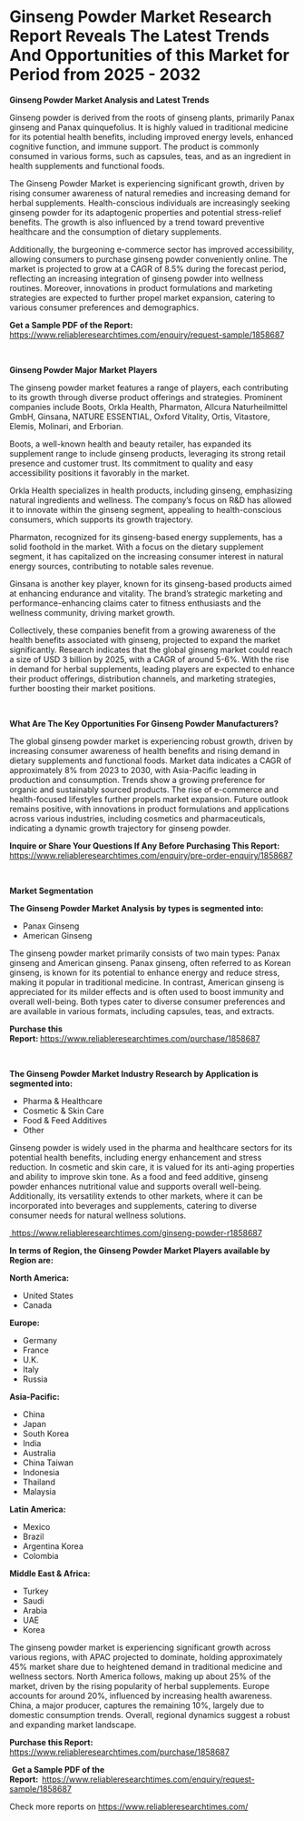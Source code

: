 <p><h1>Ginseng Powder Market Research Report Reveals The Latest Trends And Opportunities of this Market for Period from 2025 - 2032</h1></p><p><strong>Ginseng Powder Market Analysis and Latest Trends</strong></p>
<p><p>Ginseng powder is derived from the roots of ginseng plants, primarily Panax ginseng and Panax quinquefolius. It is highly valued in traditional medicine for its potential health benefits, including improved energy levels, enhanced cognitive function, and immune support. The product is commonly consumed in various forms, such as capsules, teas, and as an ingredient in health supplements and functional foods.</p><p>The Ginseng Powder Market is experiencing significant growth, driven by rising consumer awareness of natural remedies and increasing demand for herbal supplements. Health-conscious individuals are increasingly seeking ginseng powder for its adaptogenic properties and potential stress-relief benefits. The growth is also influenced by a trend toward preventive healthcare and the consumption of dietary supplements.</p><p>Additionally, the burgeoning e-commerce sector has improved accessibility, allowing consumers to purchase ginseng powder conveniently online. The market is projected to grow at a CAGR of 8.5% during the forecast period, reflecting an increasing integration of ginseng powder into wellness routines. Moreover, innovations in product formulations and marketing strategies are expected to further propel market expansion, catering to various consumer preferences and demographics.</p></p>
<p><strong>Get a Sample PDF of the Report:&nbsp;</strong> <a href="https://www.reliableresearchtimes.com/enquiry/request-sample/1858687?utm_campaign=3284&utm_medium=2&utm_source=Github&utm_content=ia&utm_term=08032025&utm_id=ginseng-powder">https://www.reliableresearchtimes.com/enquiry/request-sample/1858687</a></p>
<p>&nbsp;</p>
<p><strong>Ginseng Powder Major Market Players</strong></p>
<p><p>The ginseng powder market features a range of players, each contributing to its growth through diverse product offerings and strategies. Prominent companies include Boots, Orkla Health, Pharmaton, Allcura Naturheilmittel GmbH, Ginsana, NATURE ESSENTIAL, Oxford Vitality, Ortis, Vitastore, Elemis, Molinari, and Erborian.</p><p>Boots, a well-known health and beauty retailer, has expanded its supplement range to include ginseng products, leveraging its strong retail presence and customer trust. Its commitment to quality and easy accessibility positions it favorably in the market.</p><p>Orkla Health specializes in health products, including ginseng, emphasizing natural ingredients and wellness. The company’s focus on R&D has allowed it to innovate within the ginseng segment, appealing to health-conscious consumers, which supports its growth trajectory.</p><p>Pharmaton, recognized for its ginseng-based energy supplements, has a solid foothold in the market. With a focus on the dietary supplement segment, it has capitalized on the increasing consumer interest in natural energy sources, contributing to notable sales revenue.</p><p>Ginsana is another key player, known for its ginseng-based products aimed at enhancing endurance and vitality. The brand’s strategic marketing and performance-enhancing claims cater to fitness enthusiasts and the wellness community, driving market growth.</p><p>Collectively, these companies benefit from a growing awareness of the health benefits associated with ginseng, projected to expand the market significantly. Research indicates that the global ginseng market could reach a size of USD 3 billion by 2025, with a CAGR of around 5-6%. With the rise in demand for herbal supplements, leading players are expected to enhance their product offerings, distribution channels, and marketing strategies, further boosting their market positions.</p></p>
<p>&nbsp;</p>
<p><strong>What Are The Key Opportunities For Ginseng Powder Manufacturers?</strong></p>
<p><p>The global ginseng powder market is experiencing robust growth, driven by increasing consumer awareness of health benefits and rising demand in dietary supplements and functional foods. Market data indicates a CAGR of approximately 8% from 2023 to 2030, with Asia-Pacific leading in production and consumption. Trends show a growing preference for organic and sustainably sourced products. The rise of e-commerce and health-focused lifestyles further propels market expansion. Future outlook remains positive, with innovations in product formulations and applications across various industries, including cosmetics and pharmaceuticals, indicating a dynamic growth trajectory for ginseng powder.</p></p>
<p><strong>Inquire or Share Your Questions If Any Before Purchasing This Report:</strong> <a href="https://www.reliableresearchtimes.com/enquiry/pre-order-enquiry/1858687?utm_campaign=3284&utm_medium=2&utm_source=Github&utm_content=ia&utm_term=08032025&utm_id=ginseng-powder">https://www.reliableresearchtimes.com/enquiry/pre-order-enquiry/1858687</a></p>
<p>&nbsp;</p>
<p><strong>Market Segmentation</strong></p>
<p><strong>The Ginseng Powder Market Analysis by types is segmented into:</strong></p>
<p><ul><li>Panax Ginseng</li><li>American Ginseng</li></ul></p>
<p><p>The ginseng powder market primarily consists of two main types: Panax ginseng and American ginseng. Panax ginseng, often referred to as Korean ginseng, is known for its potential to enhance energy and reduce stress, making it popular in traditional medicine. In contrast, American ginseng is appreciated for its milder effects and is often used to boost immunity and overall well-being. Both types cater to diverse consumer preferences and are available in various formats, including capsules, teas, and extracts.</p></p>
<p><strong>Purchase this Report:&nbsp;</strong><a href="https://www.reliableresearchtimes.com/purchase/1858687?utm_campaign=3284&utm_medium=2&utm_source=Github&utm_content=ia&utm_term=08032025&utm_id=ginseng-powder">https://www.reliableresearchtimes.com/purchase/1858687</a></p>
<p>&nbsp;</p>
<p><strong>The Ginseng Powder Market Industry Research by Application is segmented into:</strong></p>
<p><ul><li>Pharma & Healthcare</li><li>Cosmetic & Skin Care</li><li>Food & Feed Additives</li><li>Other</li></ul></p>
<p><p>Ginseng powder is widely used in the pharma and healthcare sectors for its potential health benefits, including energy enhancement and stress reduction. In cosmetic and skin care, it is valued for its anti-aging properties and ability to improve skin tone. As a food and feed additive, ginseng powder enhances nutritional value and supports overall well-being. Additionally, its versatility extends to other markets, where it can be incorporated into beverages and supplements, catering to diverse consumer needs for natural wellness solutions.</p></p>
<p><a href="https://www.reliableresearchtimes.com/ginseng-powder-r1858687?utm_campaign=3284&utm_medium=2&utm_source=Github&utm_content=ia&utm_term=08032025&utm_id=ginseng-powder">&nbsp;https://www.reliableresearchtimes.com/ginseng-powder-r1858687</a></p>
<p><strong>In terms of Region, the Ginseng Powder Market Players available by Region are:</strong></p>
<p>
    <p> <strong> North America: </strong>
        <ul>
            <li>United States</li>
            <li>Canada</li>
        </ul>
        </p> 
    <p> <strong> Europe: </strong>
        <ul>
            <li>Germany</li>
            <li>France</li>
            <li>U.K.</li>
            <li>Italy</li>
            <li>Russia</li>
        </ul>
        </p> 
    <p> <strong> Asia-Pacific: </strong>
        <ul>
            <li>China</li>
            <li>Japan</li>
            <li>South Korea</li>
            <li>India</li>
            <li>Australia</li>
            <li>China Taiwan</li>
            <li>Indonesia</li>
            <li>Thailand</li>
            <li>Malaysia</li>
        </ul>
        </p> 
    <p> <strong> Latin America: </strong>
        <ul>
            <li>Mexico</li>
            <li>Brazil</li>
            <li>Argentina Korea</li>
            <li>Colombia</li>
        </ul>
        </p> 
    <p> <strong> Middle East & Africa: </strong>
        <ul>
            <li>Turkey</li>
            <li>Saudi</li>
            <li>Arabia</li>
            <li>UAE</li>
            <li>Korea</li>
        </ul>
    </p>
    </p>
<p><p>The ginseng powder market is experiencing significant growth across various regions, with APAC projected to dominate, holding approximately 45% market share due to heightened demand in traditional medicine and wellness sectors. North America follows, making up about 25% of the market, driven by the rising popularity of herbal supplements. Europe accounts for around 20%, influenced by increasing health awareness. China, a major producer, captures the remaining 10%, largely due to domestic consumption trends. Overall, regional dynamics suggest a robust and expanding market landscape.</p></p>
<p><strong>Purchase this Report: </strong><a href="https://www.reliableresearchtimes.com/purchase/1858687?utm_campaign=3284&utm_medium=2&utm_source=Github&utm_content=ia&utm_term=08032025&utm_id=ginseng-powder">https://www.reliableresearchtimes.com/purchase/1858687</a></p>
<p>&nbsp;<strong>Get a Sample PDF of the Report:&nbsp;&nbsp;</strong><a href="https://www.reliableresearchtimes.com/enquiry/request-sample/1858687?utm_campaign=3284&utm_medium=2&utm_source=Github&utm_content=ia&utm_term=08032025&utm_id=ginseng-powder">https://www.reliableresearchtimes.com/enquiry/request-sample/1858687</a></p>
<p><strong></strong></p>
<p>Check more reports on <a href="https://www.reliableresearchtimes.com/?utm_campaign=3284&utm_medium=2&utm_source=Github&utm_content=ia&utm_term=08032025&utm_id=ginseng-powder">https://www.reliableresearchtimes.com/</a></p>